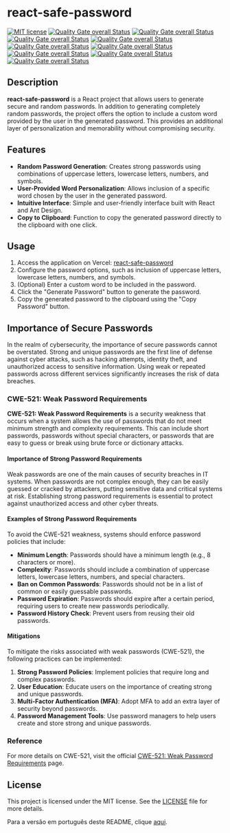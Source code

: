 # react-safe-password

[![MIT license](https://img.shields.io/badge/license-MIT-brightgreen.svg)](https://opensource.org/licenses/MIT)
[![Quality Gate overall Status](https://sonarcloud.io/api/project_badges/measure?project=fonteeboa_react-safe-password&metric=alert_status)](https://sonarcloud.io/summary/overall?id=fonteeboa_react-safe-password)
[![Quality Gate overall Status](https://sonarcloud.io/api/project_badges/measure?project=fonteeboa_react-safe-password&metric=security_rating)](https://sonarcloud.io/summary/overall?id=fonteeboa_react-safe-password)
[![Quality Gate overall Status](https://sonarcloud.io/api/project_badges/measure?project=fonteeboa_react-safe-password&metric=vulnerabilities)](https://sonarcloud.io/summary/overall?id=fonteeboa_react-safe-password)
[![Quality Gate overall Status](https://sonarcloud.io/api/project_badges/measure?project=fonteeboa_react-safe-password&metric=sqale_index)](https://sonarcloud.io/summary/overall?id=fonteeboa_react-safe-password)
[![Quality Gate overall Status](https://sonarcloud.io/api/project_badges/measure?project=fonteeboa_react-safe-password&metric=reliability_rating)](https://sonarcloud.io/summary/overall?id=fonteeboa_react-safe-password)
[![Quality Gate overall Status](https://sonarcloud.io/api/project_badges/measure?project=fonteeboa_react-safe-password&metric=duplicated_lines_density)](https://sonarcloud.io/summary/overall?id=fonteeboa_react-safe-password)
[![Quality Gate overall Status](https://sonarcloud.io/api/project_badges/measure?project=fonteeboa_react-safe-password&metric=code_smells)](https://sonarcloud.io/summary/overall?id=fonteeboa_react-safe-password)
[![Quality Gate overall Status](https://sonarcloud.io/api/project_badges/measure?project=fonteeboa_react-safe-password&metric=sqale_rating)](https://sonarcloud.io/summary/overall?id=fonteeboa_react-safe-password)
[![Quality Gate overall Status](https://sonarcloud.io/api/project_badges/measure?project=fonteeboa_react-safe-password&metric=coverage)](https://sonarcloud.io/summary/overall?id=fonteeboa_react-safe-password)

## Description

**react-safe-password** is a React project that allows users to generate secure and random passwords. In addition to generating completely random passwords, the project offers the option to include a custom word provided by the user in the generated password. This provides an additional layer of personalization and memorability without compromising security.

## Features

- **Random Password Generation**: Creates strong passwords using combinations of uppercase letters, lowercase letters, numbers, and symbols.
- **User-Provided Word Personalization**: Allows inclusion of a specific word chosen by the user in the generated password.
- **Intuitive Interface**: Simple and user-friendly interface built with React and Ant Design.
- **Copy to Clipboard**: Function to copy the generated password directly to the clipboard with one click.

## Usage

1. Access the application on Vercel: [react-safe-password](https://react-safe-password.vercel.app)
2. Configure the password options, such as inclusion of uppercase letters, lowercase letters, numbers, and symbols.
3. (Optional) Enter a custom word to be included in the password.
4. Click the "Generate Password" button to generate the password.
5. Copy the generated password to the clipboard using the "Copy Password" button.

## Importance of Secure Passwords

In the realm of cybersecurity, the importance of secure passwords cannot be overstated. Strong and unique passwords are the first line of defense against cyber attacks, such as hacking attempts, identity theft, and unauthorized access to sensitive information. Using weak or repeated passwords across different services significantly increases the risk of data breaches.

### CWE-521: Weak Password Requirements

**CWE-521: Weak Password Requirements** is a security weakness that occurs when a system allows the use of passwords that do not meet minimum strength and complexity requirements. This can include short passwords, passwords without special characters, or passwords that are easy to guess or break using brute force or dictionary attacks.

#### Importance of Strong Password Requirements

Weak passwords are one of the main causes of security breaches in IT systems. When passwords are not complex enough, they can be easily guessed or cracked by attackers, putting sensitive data and critical systems at risk. Establishing strong password requirements is essential to protect against unauthorized access and other cyber threats.

#### Examples of Strong Password Requirements

To avoid the CWE-521 weakness, systems should enforce password policies that include:

- **Minimum Length**: Passwords should have a minimum length (e.g., 8 characters or more).
- **Complexity**: Passwords should include a combination of uppercase letters, lowercase letters, numbers, and special characters.
- **Ban on Common Passwords**: Passwords should not be in a list of common or easily guessable passwords.
- **Password Expiration**: Passwords should expire after a certain period, requiring users to create new passwords periodically.
- **Password History Check**: Prevent users from reusing their old passwords.

#### Mitigations

To mitigate the risks associated with weak passwords (CWE-521), the following practices can be implemented:

1. **Strong Password Policies**: Implement policies that require long and complex passwords.
2. **User Education**: Educate users on the importance of creating strong and unique passwords.
3. **Multi-Factor Authentication (MFA)**: Adopt MFA to add an extra layer of security beyond passwords.
4. **Password Management Tools**: Use password managers to help users create and store strong and unique passwords.

### Reference

For more details on CWE-521, visit the official [CWE-521: Weak Password Requirements](https://cwe.mitre.org/data/definitions/521.html) page.

## License

This project is licensed under the MIT license. See the [LICENSE](LICENSE) file for more details.

Para a versão em português deste README, clique [aqui](README.md).
